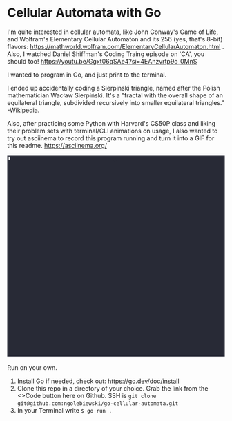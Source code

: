# Cellular Automata with Go

I'm quite interested in cellular automata, like John Conway's Game of Life, and Wolfram's Elementary Cellular Automaton and its 256 (yes, that's 8-bit) flavors: https://mathworld.wolfram.com/ElementaryCellularAutomaton.html . Also, I watched Daniel Shiffman's Coding Traing episode on 'CA', you should too! https://youtu.be/Ggxt06qSAe4?si=4EAnzvrtp9o_0MnS

I wanted to program in Go, and just print to the terminal. 

I ended up accidentally coding a Sierpinski triangle, named after the Polish mathematician Wacław Sierpiński. It's a "fractal with the overall shape of an equilateral triangle, subdivided recursively into smaller equilateral triangles." -Wikipedia.

Also, after practicing some Python with Harvard's CS50P class and liking their problem sets with terminal/CLI animations on usage, I also wanted to try out asciinema to record this program running and turn it into a GIF for this readme. https://asciinema.org/

![Fractal Triangle being drawn top to bottom](ascii_casts/ca1.gif)

Run on your own.
1. Install Go if needed, check out: https://go.dev/doc/install
2. Clone this repo in a directory of your choice. Grab the link from the <>Code button here on Github. SSH is `git clone git@github.com:ngolebiewski/go-cellular-automata.git`
3. In your Terminal write `$ go run .`
